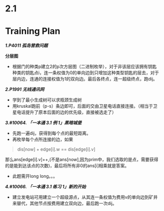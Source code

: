 # 2.1
# Training Plan
***1.P4011 孤岛营救问题***

**分层图**
* 根据门的种类p建立2的p次方层图（二进制枚举），对于非该层应该拥有钥匙种类的钥匙点i，连一条权值为0的单向边到只增加这种类型钥匙的层去，对于层内边，连通的连接权值为1的双向边。最后各终点，连一超级终点，跑dij。

***2.P1991 无线通讯网***
* 学到了最小生成树可以求瓶颈生成树
* 用kruskal跑前（p-s）条边即可，后面的交由卫星电话直接连接。（相当于卫星电话提升了原本后面的边的优先级，直接被选走了）

***3.#10064. 「一本通 3.1 例 1」黑暗城堡***
* 先跑一遍dij，获得到每个点的最短距离。
* 再枚举每个点所连接的边，如果 
>dis[now] + edge[i].w == dis[edge[i].v] 

那么ans[edge[i].v]++,(不是ans[now],因为prim中，我们选取的是点，需要获得的是能到达该点的次数)，最后将所有非0的ans[i]相乘就是答案。
* 此题需开long long。。。

***4.#10066. 「一本通 3.1 练习 1」新的开始***
* 建立发电站可用建立一个超级源点，从其连一条权值为费用v的单向边到矿井来替代，其他节点按费用建立双向边，最后跑一次dij。
